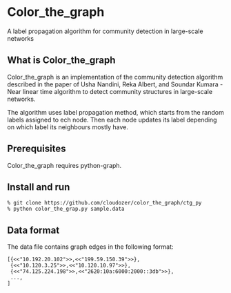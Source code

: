 # Color_the_graph

A label propagation algorithm for community detection in large-scale networks

## What is Color_the_graph

Color_the_graph is an implementation of the community detection algorithm described in the paper of
Usha Nandini, Reka Albert, and Soundar Kumara - Near linear time algorithm to detect community structures
in large-scale networks.

The algorithm uses label propagation method, which starts from the random labels assigned to ech node.
Then each node updates its label depending on which label its neighbours mostly have.

## Prerequisites

Color_the_graph requires python-graph.

## Install and run

	% git clone https://github.com/cloudozer/color_the_graph/ctg_py
	% python color_the_grap.py sample.data

## Data format

The data file contains graph edges in the following format:

	[{<<"10.192.20.102">>,<<"199.59.150.39">>},
	 {<<"10.120.3.25">>,<<"10.120.10.97">>},
	 {<<"74.125.224.198">>,<<"2620:10a:6000:2000::3db">>},
	 ...,
	]
